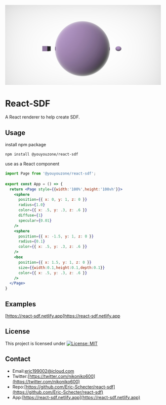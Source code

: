 <p align="center">
  <img src="./screenshot/profile.jpg" alt=''>
</p>

# React-SDF
A React renderer to help create SDF.  

## Usage

install npm package

```bash
npm install @youyouzone/react-sdf
```

use as a React component

```jsx
import Page from '@youyouzone/react-sdf';

export const App = () => {
  return <Page style={{width:'100%',height:'100vh'}}>
    <sphere
      position={{ x: 0, y: 1, z: 0 }}
      radius={1.0}
      color={{ x: .5, y: .3, z: .6 }}
      diffuse={1}
      specular={0.01}
    />
    <sphere
      position={{ x: -1.5, y: 1, z: 0 }}
      radius={0.1}
      color={{ x: .5, y: .3, z: .6 }}
    />
    <box
      position={{ x: 1.5, y: 1, z: 0 }}
      size={{width:0.1,height:0.1,depth:0.1}}
      color={{ x: .5, y: .3, z: .6 }}
    />
  </Page>
}
```

## Examples
[https://react-sdf.netlify.app]https://react-sdf.netlify.app  

## License
This project is licensed under [![License: MIT](https://img.shields.io/badge/License-MIT-yellow.svg)](https://opensource.org/licenses/MIT)

## Contact
* Email:[eric199002@icloud.com](eric199002@icloud.com)
* Twitter:[https://twitter.com/nikoniko600](https://twitter.com/nikoniko600)
* Repo:[https://github.com/Eric-Schecter/react-sdf](https://github.com/Eric-Schecter/react-sdf)
* App:[https://react-sdf.netlify.app](https://react-sdf.netlify.app) 